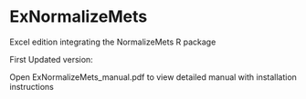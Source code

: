 # ExNormalizeMets
Excel edition integrating the NormalizeMets R package

First Updated version:

Open ExNormalizeMets_manual.pdf to view detailed manual with installation instructions 
